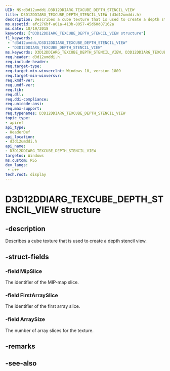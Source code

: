 ```yaml
---
UID: NS:d3d12umddi.D3D12DDIARG_TEXCUBE_DEPTH_STENCIL_VIEW
title: D3D12DDIARG_TEXCUBE_DEPTH_STENCIL_VIEW (d3d12umddi.h)
description: Describes a cube texture that is used to create a depth stencil view.
ms.assetid: afc276bf-a01a-413b-8057-45d60d87162a
ms.date: 10/19/2018
keywords: ["D3D12DDIARG_TEXCUBE_DEPTH_STENCIL_VIEW structure"]
f1_keywords:
 - "d3d12umddi/D3D12DDIARG_TEXCUBE_DEPTH_STENCIL_VIEW"
 - "D3D12DDIARG_TEXCUBE_DEPTH_STENCIL_VIEW"
ms.keywords: D3D12DDIARG_TEXCUBE_DEPTH_STENCIL_VIEW, D3D12DDIARG_TEXCUBE_DEPTH_STENCIL_VIEW, 
req.header: d3d12umddi.h
req.include-header:
req.target-type:
req.target-min-winverclnt: Windows 10, version 1809
req.target-min-winversvr:
req.kmdf-ver:
req.umdf-ver:
req.lib:
req.dll:
req.ddi-compliance:
req.unicode-ansi:
req.max-support:
req.typenames: D3D12DDIARG_TEXCUBE_DEPTH_STENCIL_VIEW
topic_type: 
- apiref
api_type: 
- HeaderDef
api_location: 
- d3d12umddi.h
api_name: 
- D3D12DDIARG_TEXCUBE_DEPTH_STENCIL_VIEW
targetos: Windows
ms.custom: RS5
dev_langs:
 - c++
tech.root: display
---
```


# D3D12DDIARG_TEXCUBE_DEPTH_STENCIL_VIEW structure

## -description

Describes a cube texture that is used to create a depth stencil view.

## -struct-fields

### -field MipSlice

The identifier of the MIP-map slice.

### -field FirstArraySlice

The identifier of the first array slice.

### -field ArraySize

The number of array slices for the texture.

## -remarks

## -see-also
